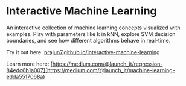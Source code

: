 # Interactive Machine Learning

An interactive collection of machine learning concepts visualized with examples.
Play with parameters like k in kNN, explore SVM decision boundaries, and see how different algorithms behave in real-time.

Try it out here: [prajun7.github.io/interactive-machine-learning](prajun7.github.io/interactive-machine-learning)

Learn more here: [https://medium.com/@launch_it/regression-84edc6b1a007](https://medium.com/@launch_it/machine-learning-edda5517068a)

